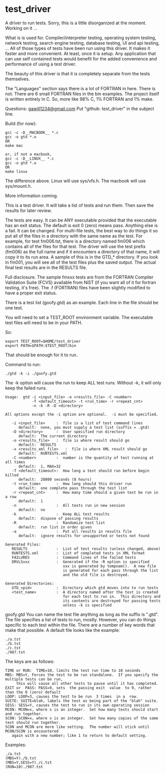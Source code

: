 # test_driver
A driver to run tests.
Sorry, this is a little disorganized at the moment. Working on it ...

What is is used for.  Compiler/interpreter testing, operating system testing,
network testing, search engine testing, database testing, UI and api testing,
...  All of those types of tests have been run using this driver.  It makes
it faster and more convenient.  At least, once it is setup.  Any application
that can use self contained tests would benefit for the added convenience and
performance of using a test driver.

The beauty of this driver is that it is completely separate from the tests 
themselves.

The "Languages" section says there is a lot of FORTRAN in here.  There is not.
There are 6 small FORTRAN files in the bin examples.  The project itself is
written entirely in C.  So, more like 98% C, 1% FORTRAN and 1% make.

Questions: gawill1234@gmail.com
Put "github: test_driver" in the subject line.

Build (for now):
```
gcc -c -D__MACBOOK__ *.c
gcc -o gtd *.o
OR
make mac

or, if not a macbook,
gcc -c -D__LINUX__ *.c
gcc -o gtd *.o
OR
make linux
```
The difference above.  Linux will use sys/vfs.h.   The macbook will use sys/mount.h.

More information coming.

This is a test driver.  It will take a list of tests and run them.  Then save the results for
later review.

The tests are easy.  It can be ANY executable provided that the executable has an exit status.
The default is exit 0 (zero) means pass.  Anything else is a fail.  It can be changed.
For multi-file tests, the best way to do things it so put all of the files in a directory with the
same name as the test.  For example, for test fm006.tst, there is a directory named fm006 which
contains all of the files for that test.  The driver will use the test prefix (fm006) as the full
name and if it encounters a directory of that name, it will copy it to its run  area.  A sample  of
this is in the GTD_* directory.  If you look in fm001, you will see all of the test files plus the
saved output.  The actual final test results are in the RESULTS file.

Full disclosure.  The sample fmxxx tests are from the FORTRAN Compiler Validation Suite (FCVS) available
from NiST (if you want all of it for fortran testing, it's free).  The .f (FORTRAN) files have been slightly
modified to have a proper exit status.

There is a test list (goofy.gtd) as an example.  Each line in the file should be one test.

You will need to set a TEST_ROOT environment variable.
The executable test files will need to be in your PATH.

So:
```
export TEST_ROOT=$HOME/test_driver
export PATH=$PATH:$TEST_ROOT/bin
```
That should be enough for it to run.

Command to run:
```
./gtd -k -i ./goofy.gtd
```
The -k option will cause the run to keep ALL test runs.  Without -k, it will only keep  the failed
runs.

```
Usage:  gtd -i <input_file> -o <results_file> -C <number>
            -T <default_timeout> -t <run_time> -r <repeat_cnt>
            -n -k -R -D <directory>

All options except the -i option are optional.  -i must be specified.

   -i <input_file>     :  file is a list of test command lines
      default:  none, you must supply a test list (suffix = .gtd)
   -D <directory>      :  User specified run directory
      default:  The current directory
   -o <results_file>   :  file is where result should go
      default:  RESULTS
   -x <results_xml_file>   :  file is where XML result should go
      default:  RUNTESTS.xml
   -C <number>         :  number is the quantity of test running at all times
      default:  1, MAX=32
   -T <default_timeout>:  How long a test should run before begin killed
      default:  28800 seconds (8 hours)
   -t <run_time>       :  How long should this driver run
      default:  one complete pass through the test list
   -r <repeat_cnt>     :  How many time should a given test be run in a row
      default:  1
   -n                  :  All tests run in new session
      default:  no
   -k                  :  Keep ALL test results
      default:  dispose of passing results
   -R                  :  Randomize test list
      default:  run list in order given
   -a                  :  Put all results in results file
      default:  ignore results for unsupported or tests not found

Generated Files:
   RESULTS             :  List of test results (unless changed, above)
   RUNTESTS.xml        :  List of completed tests in XML format
   FAILURES            :  Command lines of the failed tests
   DRVLSxxx            :  Generated if the -R option is specified
                          xxx is generated by tempnam().  A new file
                          is generated for each pass through the list
                          and the old file is destroyed.

Generated Directories:
   GTD_<pid>           :  Directory which gtd moves into to run tests
   <test_name>         :  A directory named after the test is created
                          for each test to run in.  This directory and
                          its contents are destroyed for passing tests
                          unless -k is specified
```

goofy.gtd
You can name the test file anything as long as the suffix is ".gtd".
The file specifies a list of tests to run, mostly.  However, you can do things specific
to each test within the file.  There are a number of key words that make that possible.
A default file looks like the example:
```
./a.tst
./b.tst
./c.tst
./987.tst
```
The keys are as follows:
```
TIME or RUN:  TIME=10, limits the test run time to 10 seconds
MBS: MBS=Y, Forces the test to be run standalone.  If you specify the multiple tests can be run,
     this will cause all other tests to pause until it has completed.
EXIT or  PASS: PASS=9, sets  the passing exit  value  to 9, rather than the 0 (zero) default
LOOP: LOOP=3, causes the test to be run  3 times  in a  row.
SUITE: SUITE=blah, labels the test as being part of the "blah" suite.
SESS: SESS=Y, causes the test to run in its own operating session
MCON: MCON=x, where x is an integer.  Set how many tests should start and run together.
SCON: SCON=x, where x is an integer.  Set how many copies of the same test should run together.
SCON and MCON are more like setting.  The number will stick until MCON/SCON is encountered
   again with a new number; like 1 to return to default setting.
```
Examples:
```
./a.tst
(MBS=Y)./b.tst
(MBS=Y,SESS=Y)./c.tst
(RUN=10)./987.tst
```
